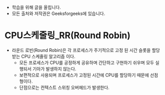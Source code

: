 - 학습을 위해 글을 올립니다.
- 모든 출처와 저작권은 Geeksforgeeks에 있습니다.

[^출처]: https://www.geeksforgeeks.org/



# CPU스케줄링_RR(Round Robin)

- 라운드 로빈(Round Robin)은 각 프로세스가 주기적으로 고정 된 시간 슬롯을 할당 받는 CPU 스케줄링 알고리즘 이다.
  - 모든 프로세스가 CPU를 공정하게 공유하며 간단하고 구현하기 쉬우며 모두 실행되서 기아가 발생하지 않는다.
  - 보편적으로 사용되며 프로세스가 고정된 시간에 CPU를 할당하기 때문에 선점형이다.
  - 단점으로는 컨텍스트 스위칭 오버헤드가 발생한다.

